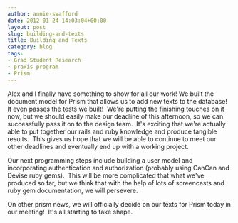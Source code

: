 ```yaml
---
author: annie-swafford
date: 2012-01-24 14:03:04+00:00
layout: post
slug: building-and-texts
title: Building and Texts
category: blog
tags:
- Grad Student Research
- praxis program
- Prism
---
```


Alex and I finally have something to show for all our work! We built the document model for Prism that allows us to add new texts to the database!  It even passes the tests we built!  We're putting the finishing touches on it now, but we should easily make our deadline of this afternoon, so we can successfully pass it on to the design team.  It's exciting that we're actually able to put together our rails and ruby knowledge and produce tangible results.  This gives us hope that we will be able to continue to meet our other deadlines and eventually end up with a working project.

Our next programming steps include building a user model and incorporating authentication and authorization (probably using CanCan and Devise ruby gems).  This will be more complicated that what we've produced so far, but we think that with the help of lots of screencasts and ruby gem documentation, we will persevere.

On other prism news, we will officially decide on our texts for Prism today in our meeting!  It's all starting to take shape.
